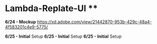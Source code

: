 # Lambda-Replate-UI **

**6/24 - Mockup** https://xd.adobe.com/view/21442870-953b-429c-48a4-4f583201c4e9-5775/

**6/25 - Initial** Setup
**6/25 - Initial** Setup
**6/25 - Initial** Setup

<!-- 
COLORS --

Green - #87B76E
Orange - #F46B2F
Off Gray - #F2F2F2
White - 
Black -  -->

